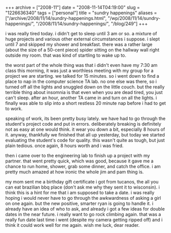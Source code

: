 +++
archive = ["2008-11"]
date = "2008-11-14T04:19:00"
slug = "1226636340"
tags = ["personal"]
title = "sundry happenings"
aliases = ["/archive/2008/11/14/sundry-happenings.html", "/wp/2008/11/14/sundry-happenings/", "/2008/11/14/sundry-happenings/", "/blog/249"]
+++

i was really tired today. i didn't get to sleep until 3 am or so.
a mixture of huge projects and various other external circumstances
i suppose. i slept until 7 and skipped my shower and breakfast. there was
a rather large (about the size of a 50-cent piece) spider sitting on the
hallway wall right outside my room. that was kind of startling to wake up
to.

the worst part of the whole thing was that i didn't even have my 7:30 am
class this morning, it was just a worthless meeting with my group for
a project we are starting. we talked for 15 minutes. so i went down to
find a place to nap in the computer science TA lab. no one else was there,
so i turned off all the lights and snuggled down on the little couch. but
the really terrible thing about insomnia is that even when you are dead
tired, you just can't sleep. after an hour, another TA came in and turn on
all the lights. i finally was able to slip into a short restless 20 minute
nap before i had to get to work.

speaking of work, its been pretty busy lately. we have had to go through
the student's project code and put in errors. deliberately breaking is
definitely not as easy at one would think. it wear you down a bit,
especially 8 hours of it. anyway, thankfully we finished that all up
yesterday, but today we started evaluating the student's code for quality.
this wasn't quite as tough, but just plain tedious. once again, 8 hours
worth and i was fried.

then i came over to the engineering lab to finish up a project with my
partner. that went pretty quick, which was good, because it gave me
a chance to run home, shower, grab some dinner, and catch the office. i am
pretty much amazed at how ironic the whole jim and pam thing is.

my mom sent me a birthday gift certificate i got from tucanos, the all you
can eat brazilian bbq place (don't ask me why they sent it to wisconsin).
i think this is a hint for me that i am supposed to take a date. i was
really hoping i would never have to go through the awkwardness of asking
a girl on one again. but the new positive, smarter ryan is going to handle
it. i already have an idea of who to ask, and already i got a few ideas
for double dates in the near future. i really want to go rock climbing
again. that was a really fun date last time i went (despite my camera
getting ripped off) and i think it could work well for me again. wish me
luck, dear reader.

